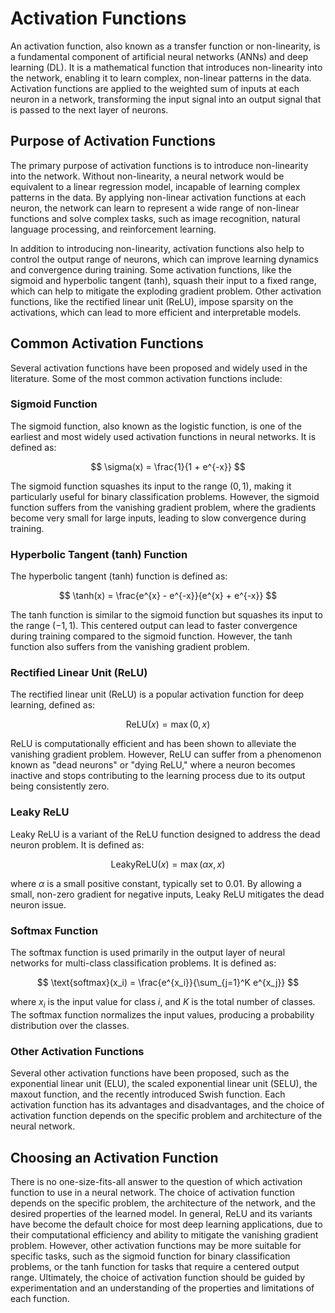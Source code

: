 # Activation Functions

An activation function, also known as a transfer function or non-linearity, is a fundamental component of artificial neural networks (ANNs) and deep learning (DL). It is a mathematical function that introduces non-linearity into the network, enabling it to learn complex, non-linear patterns in the data. Activation functions are applied to the weighted sum of inputs at each neuron in a network, transforming the input signal into an output signal that is passed to the next layer of neurons.

## Purpose of Activation Functions

The primary purpose of activation functions is to introduce non-linearity into the network. Without non-linearity, a neural network would be equivalent to a linear regression model, incapable of learning complex patterns in the data. By applying non-linear activation functions at each neuron, the network can learn to represent a wide range of non-linear functions and solve complex tasks, such as image recognition, natural language processing, and reinforcement learning.

In addition to introducing non-linearity, activation functions also help to control the output range of neurons, which can improve learning dynamics and convergence during training. Some activation functions, like the sigmoid and hyperbolic tangent (tanh), squash their input to a fixed range, which can help to mitigate the exploding gradient problem. Other activation functions, like the rectified linear unit (ReLU), impose sparsity on the activations, which can lead to more efficient and interpretable models.

## Common Activation Functions

Several activation functions have been proposed and widely used in the literature. Some of the most common activation functions include:

### Sigmoid Function

The sigmoid function, also known as the logistic function, is one of the earliest and most widely used activation functions in neural networks. It is defined as:

$$
\sigma(x) = \frac{1}{1 + e^{-x}}
$$

The sigmoid function squashes its input to the range $(0, 1)$, making it particularly useful for binary classification problems. However, the sigmoid function suffers from the vanishing gradient problem, where the gradients become very small for large inputs, leading to slow convergence during training.

### Hyperbolic Tangent (tanh) Function

The hyperbolic tangent (tanh) function is defined as:

$$
\tanh(x) = \frac{e^{x} - e^{-x}}{e^{x} + e^{-x}}
$$

The tanh function is similar to the sigmoid function but squashes its input to the range $(-1, 1)$. This centered output can lead to faster convergence during training compared to the sigmoid function. However, the tanh function also suffers from the vanishing gradient problem.

### Rectified Linear Unit (ReLU)

The rectified linear unit (ReLU) is a popular activation function for deep learning, defined as:

$$
\text{ReLU}(x) = \max(0, x)
$$

ReLU is computationally efficient and has been shown to alleviate the vanishing gradient problem. However, ReLU can suffer from a phenomenon known as "dead neurons" or "dying ReLU," where a neuron becomes inactive and stops contributing to the learning process due to its output being consistently zero.

### Leaky ReLU

Leaky ReLU is a variant of the ReLU function designed to address the dead neuron problem. It is defined as:

$$
\text{LeakyReLU}(x) = \max(\alpha x, x)
$$

where $\alpha$ is a small positive constant, typically set to 0.01. By allowing a small, non-zero gradient for negative inputs, Leaky ReLU mitigates the dead neuron issue.

### Softmax Function

The softmax function is used primarily in the output layer of neural networks for multi-class classification problems. It is defined as:

$$
\text{softmax}(x_i) = \frac{e^{x_i}}{\sum_{j=1}^K e^{x_j}}
$$

where $x_i$ is the input value for class $i$, and $K$ is the total number of classes. The softmax function normalizes the input values, producing a probability distribution over the classes.

### Other Activation Functions

Several other activation functions have been proposed, such as the exponential linear unit (ELU), the scaled exponential linear unit (SELU), the maxout function, and the recently introduced Swish function. Each activation function has its advantages and disadvantages, and the choice of activation function depends on the specific problem and architecture of the neural network.

## Choosing an Activation Function

There is no one-size-fits-all answer to the question of which activation function to use in a neural network. The choice of activation function depends on the specific problem, the architecture of the network, and the desired properties of the learned model. In general, ReLU and its variants have become the default choice for most deep learning applications, due to their computational efficiency and ability to mitigate the vanishing gradient problem. However, other activation functions may be more suitable for specific tasks, such as the sigmoid function for binary classification problems, or the tanh function for tasks that require a centered output range. Ultimately, the choice of activation function should be guided by experimentation and an understanding of the properties and limitations of each function.
